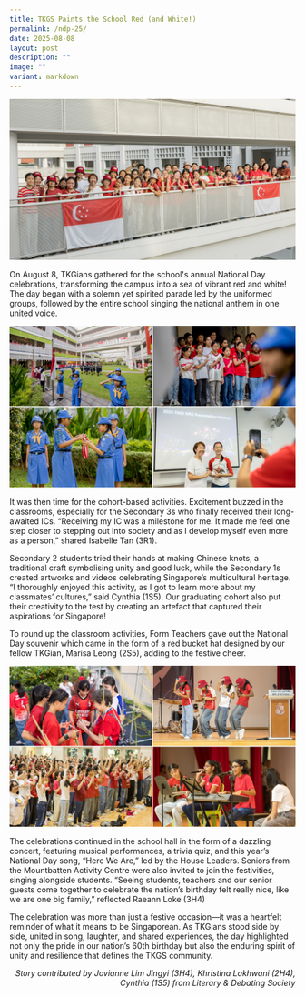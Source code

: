 ```yaml
---
title: TKGS Paints the School Red (and White!)
permalink: /ndp-25/
date: 2025-08-08
layout: post
description: ""
image: ""
variant: markdown
---
```

<img src="/images/Sparkling_Moment/2025/NDP_Hero.png">
<p>On August 8, TKGians gathered for the school's annual National Day celebrations, transforming the campus into a sea of vibrant red and white! The day began with a solemn yet spirited parade led by the uniformed groups, followed by the entire school singing the national anthem in one united voice.</p>
<img src="/images/Sparkling_Moment/2025/NDP_1.png">
<p>It was then time for the cohort-based activities. Excitement buzzed in the classrooms, especially for the Secondary 3s who finally received their long-awaited ICs. “Receiving my IC was a milestone for me. It made me feel one step closer to stepping out into society and as I develop myself even more as a person,” shared Isabelle Tan (3R1).</p> 

<p>Secondary 2 students tried their hands at making Chinese knots, a traditional craft symbolising unity and good luck, while the Secondary 1s created artworks and videos celebrating Singapore’s multicultural heritage. “I thoroughly enjoyed this activity, as I got to learn more about my classmates’ cultures,” said Cynthia (1S5). Our graduating cohort also put their creativity to the test by creating an artefact that captured their aspirations for Singapore!</p>

<p>To round up the classroom activities, Form Teachers gave out the National Day souvenir which came in the form of a red bucket hat designed by our fellow TKGian, Marisa Leong (2S5), adding to the festive cheer.</p>
<img src="/images/Sparkling_Moment/2025/NDP_2.png">
<p>The celebrations continued in the school hall in the form of a dazzling concert, featuring musical performances, a trivia quiz, and this year’s National Day song, “Here We Are,” led by the House Leaders. Seniors from the Mountbatten Activity Centre were also invited to join the festivities, singing alongside students. “Seeing students, teachers and our senior guests come together to celebrate the nation’s birthday felt really nice, like we are one big family,” reflected Raeann Loke (3H4)</p>

<p>The celebration was more than just a festive occasion—it was a heartfelt reminder of what it means to be Singaporean. As TKGians stood side by side, united in song, laughter, and shared experiences, the day highlighted not only the pride in our nation’s 60th birthday but also the enduring spirit of unity and resilience that defines the TKGS community.</p>

<p align="right"><i>Story contributed by Jovianne Lim Jingyi (3H4), Khristina Lakhwani (2H4), Cynthia (1S5) from Literary &amp; Debating Society</i> </p>